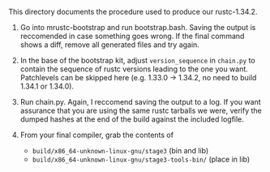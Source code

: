 This directory documents the procedure used to produce our rustc-1.34.2.

1. Go into mrustc-bootstrap and run bootstrap.bash. Saving the output is
   reccomended in case something goes wrong. If the final command shows a diff,
   remove all generated files and try again.
2. In the base of the bootstrap kit, adjust `version_sequence` in `chain.py`
   to contain the sequence of rustc versions leading to the one you want.
   Patchlevels can be skipped here (e.g. 1.33.0 -> 1.34.2, no need to build
   1.34.1 or 1.34.0).
3. Run chain.py. Again, I reccomend saving the output to a log. If you want
   assurance that you are using the same rustc tarballs we were, verify the
   dumped hashes at the end of the build against the included logfile.
4. From your final compiler, grab the contents of
   
   * `build/x86_64-unknown-linux-gnu/stage3` (bin and lib)
   * `build/x86_64-unknown-linux-gnu/stage3-tools-bin/` (place in lib)
